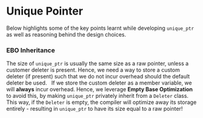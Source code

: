 # Unique Pointer
Below highlights some of the key points learnt while developing `unique_ptr` as well as reasoning behind the design choices.

### EBO Inheritance
The size of `unique_ptr` is usually the same size as a raw pointer, unless a customer deleter is present. Hence, we need a way to store a custom deleter (if present) such that we do not incur overhead should the default deleter be used.
&nbsp;
If we store the custom deleter as a member variable, we will **always** incur overhead. Hence, we leverage **Empty Base Optimization** to avoid this, by making `unique_ptr` privately inherit from a `Deleter` class. This way, if the `Deleter` is empty, the compiler will optimize away its storage entirely - resulting in `unique_ptr` to have its size equal to a raw pointer!


